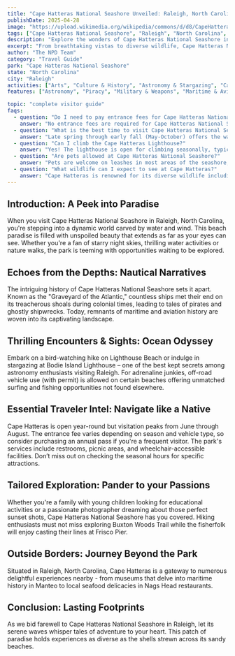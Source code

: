 ```yaml
---
title: "Cape Hatteras National Seashore Unveiled: Raleigh, North Carolinas Natural Wonder"
publishDate: 2025-04-28
image: "https://upload.wikimedia.org/wikipedia/commons/d/d8/CapeHatterasNationalSeashore.JPG"
tags: ["Cape Hatteras National Seashore", "Raleigh", "North Carolina", "Beaches", "Wildlife Viewing Astronomy & Stargazing", "Camping", "Fishing & Hunting", "Maritime History"]
description: "Explore the wonders of Cape Hatteras National Seashore in Raleigh, North Carolina in this comprehensive guide. Complete with insider tips and must-see highli..."
excerpt: "From breathtaking vistas to diverse wildlife, Cape Hatteras National Seashore has something to offer every traveler. Get ready for the ultimate seaside adventure!"
author: "The NPD Team"
category: "Travel Guide"
park: "Cape Hatteras National Seashore"
state: "North Carolina"
city: "Raleigh"
activities: ["Arts", "Culture & History", "Astronomy & Stargazing", "Camping", "Educational Activities", "Fishing & Hunting", "Hiking & Trekking", "Motorized Recreation", "Water Activities", "Wildlife Viewing"]
features: ["Astronomy", "Piracy", "Military & Weapons", "Maritime & Aviation", "Water & Coastal Geography", "Science", "Innovation & Industry", "Wildlife & Conservation", "Transportation", "U.S. Wars & Conflicts", "Cultural Heritage & Society", "Natural Features & Ecosystems"]

topic: "complete visitor guide"
faqs:
  - question: "Do I need to pay entrance fees for Cape Hatteras National Seashore?"
    answer: "No entrance fees are required for Cape Hatteras National Seashore. However, there may be fees for climbing Cape Hatteras Lighthouse ($10 for adults, children under 12 free), camping, and certain guided tours. Most beaches, trails, and visitor centers are free to access."
  - question: "What is the best time to visit Cape Hatteras National Seashore?"
    answer: "Late spring through early fall (May-October) offers the warmest weather for beach activities and swimming. Fall (September-November) provides excellent weather with fewer crowds. Winter can be beautiful for wildlife watching and solitude, though some facilities may have limited hours."
  - question: "Can I climb the Cape Hatteras Lighthouse?"
    answer: "Yes! The lighthouse is open for climbing seasonally, typically from mid-April through mid-October. Visitors can climb the 248 steps to enjoy panoramic views from America's tallest lighthouse. Tickets are required and can be purchased at the visitor center or online."
  - question: "Are pets allowed at Cape Hatteras National Seashore?"
    answer: "Pets are welcome on leashes in most areas of the seashore, including beaches and trails. However, pets are not allowed in visitor centers, on ferries to Portsmouth Island, or inside the lighthouse. Always clean up after your pet and be mindful of nesting shorebirds during breeding season."
  - question: "What wildlife can I expect to see at Cape Hatteras?"
    answer: "Cape Hatteras is renowned for its diverse wildlife including over 400 bird species, wild horses on Shackleford Banks, loggerhead sea turtles (nesting season May-August), dolphins, and seasonal whale migrations. The area is particularly famous among birdwatchers for its spectacular fall migration."
---
```


## Introduction: A Peek into Paradise 
When you visit Cape Hatteras National Seashore in Raleigh, North Carolina, you're stepping into a dynamic world carved by water and wind. This beach paradise is filled with unspoiled beauty that extends as far as your eyes can see. Whether you're a fan of starry night skies, thrilling water activities or nature walks, the park is teeming with opportunities waiting to be explored.

## Echoes from the Depths: Nautical Narratives
The intriguing history of Cape Hatteras National Seashore sets it apart. Known as the "Graveyard of the Atlantic," countless ships met their end on its treacherous shoals during colonial times, leading to tales of pirates and ghostly shipwrecks. Today, remnants of maritime and aviation history are woven into its captivating landscape.

## Thrilling Encounters & Sights: Ocean Odyssey
Embark on a bird-watching hike on Lighthouse Beach or indulge in stargazing at Bodie Island Lighthouse – one of the best kept secrets among astronomy enthusiasts visiting Raleigh. For adrenaline junkies, off-road vehicle use (with permit) is allowed on certain beaches offering unmatched surfing and fishing opportunities not found elsewhere.

## Essential Traveler Intel: Navigate like a Native
Cape Hatteras is open year-round but visitation peaks from June through August. The entrance fee varies depending on season and vehicle type, so consider purchasing an annual pass if you're a frequent visitor. The park's services include restrooms, picnic areas, and wheelchair-accessible facilities. Don’t miss out on checking the seasonal hours for specific attractions.

## Tailored Exploration: Pander to your Passions
Whether you're a family with young children looking for educational activities or a passionate photographer dreaming about those perfect sunset shots, Cape Hatteras National Seashore has you covered. Hiking enthusiasts must not miss exploring Buxton Woods Trail while the fisherfolk will enjoy casting their lines at Frisco Pier.

## Outside Borders: Journey Beyond the Park
Situated in Raleigh, North Carolina, Cape Hatteras is a gateway to numerous delightful experiences nearby - from museums that delve into maritime history in Manteo to local seafood delicacies in Nags Head restaurants.

## Conclusion: Lasting Footprints
As we bid farewell to Cape Hatteras National Seashore in Raleigh, let its serene waves whisper tales of adventure to your heart. This patch of paradise holds experiences as diverse as the shells strewn across its sandy beaches.